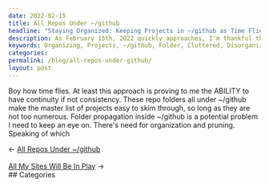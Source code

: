 ```yaml
---
date: 2022-02-15
title: All Repos Under ~/github
headline: "Staying Organized: Keeping Projects in ~/github as Time Flies By"
description: As February 15th, 2022 quickly approaches, I'm thankful that I have been able to stay organized and keep track of all my projects stored in the ~/github folder. However, I need to stay vigilant in my organizing efforts to make sure the folder doesn't get too cluttered and disorganized.
keywords: Organizing, Projects, ~/github, Folder, Cluttered, Disorganized, Pruning, Time, Flying, Staying Vigilant
categories: 
permalink: /blog/all-repos-under-github/
layout: post
---
```



Boy how time flies. At least this approach is proving to me the ABILITY to have
continuity if not consistency. These repo folders all under ~/github make the
master list of projects easy to skim through, so long as they are not too
numerous. Folder propagation inside ~/github is a potential problem I need to
keep an eye on. There's need for organization and pruning. Speaking of which


<div class="post-nav"><div class="post-nav-prev"><span class="arrow">&larr;&nbsp;</span><a href="/blog/all-repos-under-github">All Repos Under ~/github</a></div> &nbsp; <div class="post-nav-next"><a href="/blog/all-my-sites-will-be-in-play">All My Sites Will Be In Play</a><span class="arrow">&nbsp;&rarr;</span></div></div>
## Categories

<ul></ul>